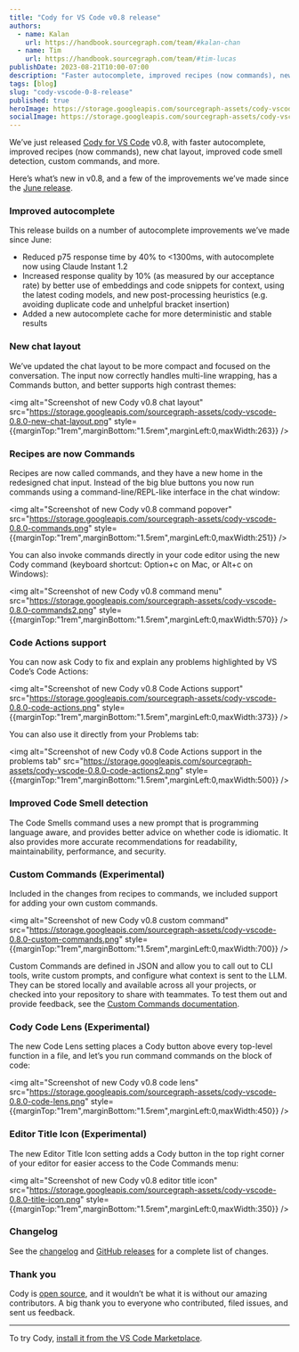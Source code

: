 ```yaml
---
title: "Cody for VS Code v0.8 release"
authors:
  - name: Kalan
    url: https://handbook.sourcegraph.com/team/#kalan-chan
  - name: Tim
    url: https://handbook.sourcegraph.com/team/#tim-lucas
publishDate: 2023-08-21T10:00-07:00
description: "Faster autocomplete, improved recipes (now commands), new chat layout, improved code smell detection, custom commands, and more."
tags: [blog]
slug: "cody-vscode-0-8-release"
published: true
heroImage: https://storage.googleapis.com/sourcegraph-assets/cody-vscode-0.8.0-og-image.jpg
socialImage: https://storage.googleapis.com/sourcegraph-assets/cody-vscode-0.8.0-og-image.jpg
---
```


We’ve just released [Cody for VS Code](https://marketplace.visualstudio.com/items?itemName=sourcegraph.cody-ai) v0.8, with faster autocomplete, improved recipes (now commands), new chat layout, improved code smell detection, custom commands, and more.

Here’s what’s new in v0.8, and a few of the improvements we’ve made since the [June release](https://about.sourcegraph.com/blog/cody-in-sourcegraph-5-1).

### Improved autocomplete

This release builds on a number of autocomplete improvements we’ve made since June:

* Reduced p75 response time by 40% to &lt;1300ms, with autocomplete now using Claude Instant 1.2
* Increased response quality by 10% (as measured by our acceptance rate) by better use of embeddings and code snippets for context, using the latest coding models, and new post-processing heuristics (e.g. avoiding duplicate code and unhelpful bracket insertion)
* Added a new autocomplete cache for more deterministic and stable results

### New chat layout

We’ve updated the chat layout to be more compact and focused on the conversation. The input now correctly handles multi-line wrapping, has a Commands button, and better supports high contrast themes:

<img alt="Screenshot of new Cody v0.8 chat layout" src="https://storage.googleapis.com/sourcegraph-assets/cody-vscode-0.8.0-new-chat-layout.png" style={{marginTop:"1rem",marginBottom:"1.5rem",marginLeft:0,maxWidth:263}} />

### Recipes are now Commands

Recipes are now called commands, and they have a new home in the redesigned chat input. Instead of the big blue buttons you now run commands using a command-line/REPL-like interface in the chat window:

<img alt="Screenshot of new Cody v0.8 command popover" src="https://storage.googleapis.com/sourcegraph-assets/cody-vscode-0.8.0-commands.png" style={{marginTop:"1rem",marginBottom:"1.5rem",marginLeft:0,maxWidth:251}} />

You can also invoke commands directly in your code editor using the new Cody command (keyboard shortcut: Option+c on Mac, or Alt+c on Windows):

<img alt="Screenshot of new Cody v0.8 command menu" src="https://storage.googleapis.com/sourcegraph-assets/cody-vscode-0.8.0-commands2.png" style={{marginTop:"1rem",marginBottom:"1.5rem",marginLeft:0,maxWidth:570}} />

### Code Actions support

You can now ask Cody to fix and explain any problems highlighted by VS Code’s Code Actions:

<img alt="Screenshot of new Cody v0.8 Code Actions support" src="https://storage.googleapis.com/sourcegraph-assets/cody-vscode-0.8.0-code-actions.png" style={{marginTop:"1rem",marginBottom:"1.5rem",marginLeft:0,maxWidth:373}} />

You can also use it directly from your Problems tab:

<img alt="Screenshot of new Cody v0.8 Code Actions support in the problems tab" src="https://storage.googleapis.com/sourcegraph-assets/cody-vscode-0.8.0-code-actions2.png" style={{marginTop:"1rem",marginBottom:"1.5rem",marginLeft:0,maxWidth:500}} />

### Improved Code Smell detection

The Code Smells command uses a new prompt that is programming language aware, and provides better advice on whether code is idiomatic. It also provides more accurate recommendations for readability, maintainability, performance, and security.

### Custom Commands (Experimental)

Included in the changes from recipes to commands, we included support for adding your own custom commands.

<img alt="Screenshot of new Cody v0.8 custom command" src="https://storage.googleapis.com/sourcegraph-assets/cody-vscode-0.8.0-custom-commands.png" style={{marginTop:"1rem",marginBottom:"1.5rem",marginLeft:0,maxWidth:700}} />

Custom Commands are defined in JSON and allow you to call out to CLI tools, write custom prompts, and configure what context is sent to the LLM. They can be stored locally and available across all your projects, or checked into your repository to share with teammates. To test them out and provide feedback, see the [Custom Commands documentation](https://sourcegraph.com/notebooks/Tm90ZWJvb2s6MzA1NQ==#experimental-feature-editor-title-icon-cec8e75d-14ed-46c0-95e7-527fe520b32a).

### Cody Code Lens (Experimental)

The new Code Lens setting places a Cody button above every top-level function in a file, and let’s you run command commands on the block of code:

<img alt="Screenshot of new Cody v0.8 code lens" src="https://storage.googleapis.com/sourcegraph-assets/cody-vscode-0.8.0-code-lens.png" style={{marginTop:"1rem",marginBottom:"1.5rem",marginLeft:0,maxWidth:450}} />

### Editor Title Icon (Experimental)

The new Editor Title Icon setting adds a Cody button in the top right corner of your editor for easier access to the Code Commands menu:

<img alt="Screenshot of new Cody v0.8 editor title icon" src="https://storage.googleapis.com/sourcegraph-assets/cody-vscode-0.8.0-title-icon.png" style={{marginTop:"1rem",marginBottom:"1.5rem",marginLeft:0,maxWidth:350}} />

### Changelog

See the [changelog](https://github.com/sourcegraph/cody/blob/main/vscode/CHANGELOG.md) and [GitHub releases](https://github.com/sourcegraph/cody/releases) for a complete list of changes.

### Thank you

Cody is [open source](https://github.com/sourcegraph/cody), and it wouldn’t be what it is without our amazing contributors. A big thank you to everyone who contributed, filed issues, and sent us feedback.

<hr style={{marginTop:"2rem",marginBottom:"2rem"}}/>

To try Cody, [install it from the VS Code Marketplace](https://marketplace.visualstudio.com/items?itemName=sourcegraph.cody-ai).
